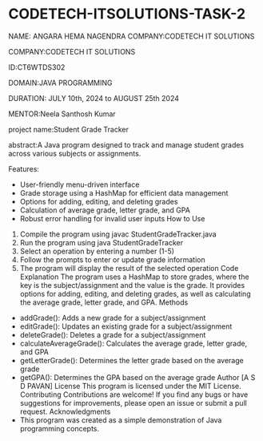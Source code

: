 # CODETECH-ITSOLUTIONS-TASK-2
NAME: ANGARA HEMA NAGENDRA
COMPANY:CODETECH IT SOLUTIONS 

COMPANY:CODETECH IT SOLUTIONS

ID:CT6WTDS302

DOMAIN:JAVA PROGRAMMING

DURATION: JULY 10th, 2024 to AUGUST 25th 2024

MENTOR:Neela Santhosh Kumar

project name:Student Grade Tracker

abstract:A Java program designed to track and manage student grades across various subjects or assignments.

Features:

- User-friendly menu-driven interface
- Grade storage using a HashMap for efficient data management
- Options for adding, editing, and deleting grades
- Calculation of average grade, letter grade, and GPA
- Robust error handling for invalid user inputs
How to Use
1. Compile the program using javac StudentGradeTracker.java
2. Run the program using java StudentGradeTracker
3. Select an operation by entering a number (1-5)
4. Follow the prompts to enter or update grade information
5. The program will display the result of the selected operation
Code Explanation
The program uses a HashMap to store grades, where the key is the subject/assignment and the value is the grade. It provides options for adding, editing, and deleting grades, as well as calculating the average grade, letter grade, and GPA.
Methods
- addGrade(): Adds a new grade for a subject/assignment
- editGrade(): Updates an existing grade for a subject/assignment
- deleteGrade(): Deletes a grade for a subject/assignment
- calculateAverageGrade(): Calculates the average grade, letter grade, and GPA
- getLetterGrade(): Determines the letter grade based on the average grade
- getGPA(): Determines the GPA based on the average grade
Author
[A S D PAVAN]
License
This program is licensed under the MIT License.
Contributing
Contributions are welcome! If you find any bugs or have suggestions for improvements, please open an issue or submit a pull request.
Acknowledgments
- This program was created as a simple demonstration of Java programming concepts.
